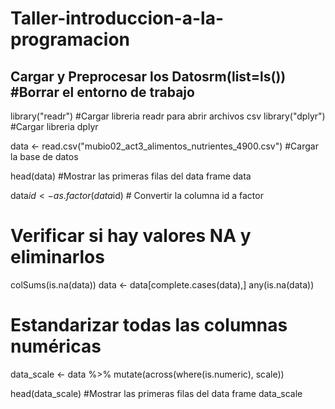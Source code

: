 # Taller-introduccion-a-la-programacion


## Cargar y Preprocesar los Datosrm(list=ls()) #Borrar el entorno de trabajo

library("readr") #Cargar libreria readr para abrir archivos csv
library("dplyr") #Cargar libreria dplyr 

data <- read.csv("mubio02_act3_alimentos_nutrientes_4900.csv") #Cargar la base de datos

head(data)  #Mostrar las primeras filas del data frame data

data$id <- as.factor(data$id) # Convertir la columna id a factor

# Verificar si hay valores NA y eliminarlos
colSums(is.na(data)) 
data <- data[complete.cases(data),]
any(is.na(data))

# Estandarizar todas las columnas numéricas 
data_scale <- data %>%
  mutate(across(where(is.numeric), scale))

head(data_scale) #Mostrar las primeras filas del data frame data_scale
